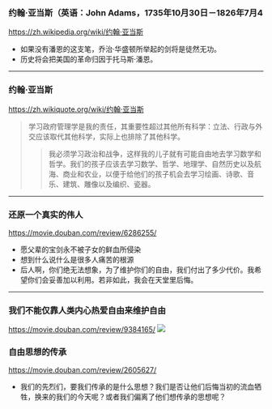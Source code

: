 ### 约翰·亚当斯（英语：John Adams，1735年10月30日－1826年7月4
https://zh.wikipedia.org/wiki/约翰·亚当斯
- 如果没有潘恩的这支笔，乔治·华盛顿所举起的剑将是徒然无功。
- 历史将会把美国的革命归因于托马斯·潘恩。
---
### 约翰·亚当斯
https://zh.wikiquote.org/wiki/约翰·亚当斯
>学习政府管理学是我的责任，其重要性超过其他所有科学：立法、行政与外交应该取代其他科学，实际上也排除了其他科学。
>>我必须学习政治和战争，这样我的儿子就有可能自由地去学习数学和哲学。我们的孩子应该去学习数学、哲学、地理学、自然历史以及航海、商业和农业，以便于给他们的孩子机会去学习绘画、诗歌、音乐、建筑、雕像以及编织、瓷器。
---
### 还原一个真实的伟人
https://movie.douban.com/review/6286255/
- 愿父辈的宝剑永不被子女的鲜血所侵染
- 想到什么说什么是很多人痛苦的根源
- 后人啊，你们绝无法想象，为了维护你们的自由，我们付出了多少代价。我希望你们会妥善加以利用。若非如此，我会在天堂里后悔。
---
### 我们不能仅靠人类内心热爱自由来维护自由
https://movie.douban.com/review/9384165/
![](https://img3.doubanio.com/view/thing_review/l/public/p1530361.webp)
### 自由思想的传承
https://movie.douban.com/review/2605627/
- 我们的先烈们，要我们传承的是什么思想？我们是否让他们后悔当初的流血牺牲，换来的我们的今天呢？或者我们偏离了他们想传承的思想呢？